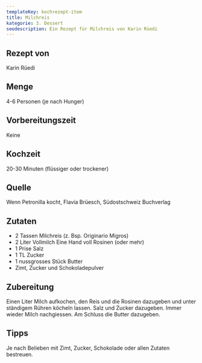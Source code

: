 ```yaml
---
templateKey: kochrezept-item
title: Milchreis
kategorie: 3. Dessert
seodescription: Ein Rezept für Milchreis von Karin Rüedi
---
```

## Rezept von

Karin Rüedi

## Menge

4-6 Personen (je nach Hunger)

## Vorbereitungszeit

Keine

## Kochzeit

20-30 Minuten (flüssiger oder trockener)

## Quelle

Wenn Petronilla kocht, Flavia Brüesch, Südostschweiz Buchverlag

## Zutaten

* 2 Tassen Milchreis (z. Bsp. Originario Migros)
* 2 Liter Vollmilch Eine Hand voll Rosinen (oder mehr)
* 1 Prise Salz
* 1 TL Zucker
* 1 nussgrosses Stück Butter
* Zimt, Zucker und Schokoladepulver 

## Zubereitung

Einen Liter Milch aufkochen, den Reis und die Rosinen dazugeben und unter ständigem Rühren köcheln lassen. Salz und Zucker dazugeben. Immer wieder Milch nachgiessen. Am Schluss die Butter dazugeben. 

## Tipps

Je nach Belieben mit Zimt, Zucker, Schokolade oder allen Zutaten bestreuen.
